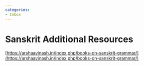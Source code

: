```yaml
---
categories:
- Inbox
---
```

# Sanskrit Additional Resources

[https://arshaavinash.in/index.php/books-on-sanskrit-grammar/](https://arshaavinash.in/index.php/books-on-sanskrit-grammar/)